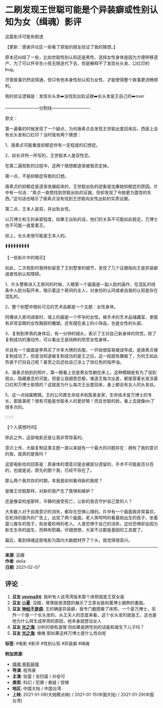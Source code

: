 # 二刷发现王世聪可能是个异装癖或性别认知为女（缉魂）影评

这篇影评可能有剧透

【更新：感谢评论区一些看了原版的朋友验证了我的猜想。】

原本还纠结了一些，比如世聪性别认知还是男性，选择女性身体是因为方便转移遗产、为了可以怀孕生小孩无限迭代下去，但是解释不了发现长头发、口红印的bug。

尽管故事仍然说得通，但只有他本身性别认知为女性，才能使得整个故事更流畅顺利。

我的验证逻辑是：发现长头发➡️没找到出轨证据➡️长头发是王自己的➡️over

————————分割线—————————

原文：

第一遍看的时候发现了一个疑点，为何唐素贞会发现王世聪出差回来后，西装上会有长头发和口红印？当时我有两个猜想：

1、唐素贞可能重度抑郁症伴有一定程度的幻想症。

2、如长评热一所写的，王世聪本人是双性恋。

在第二遍观影的过程中，这两个猜想都逐渐被我否定掉。

第一点，不是抑郁症导致的幻想。

唐素贞的抑郁症是逐渐发展起来的，王世聪出轨的迹象是加重她抑郁症的原因。片中有一句话：“素贞一直想找到世聪出轨的证据，但却发现了令她更为震惊的东西。”这句话也暗示了唐素贞没有找到王世聪向女性出轨的实质证据。

第二点，王本人是双，并出轨女性。

以万博士和王的亲密程度，如果王出轨的话，他们的关系不可能如此稳定。万博士也不可能一直爱着王。

综上，长头发很可能是王本人的。

🚺🚺🚺🚺🚺🚺🚺🚺🚺

【一些影片中的暗示】

如此，二次观影时我特别留意了王别墅里的细节，发现了几个证据指向王是异装癖或者性别认知障碍。  

1、片头警察进入王房间的时候，入眼第一个画面是一副人脸的画作，在混乱的线条中人脸分裂开来，暗示着这个房间的主人，对身份的认同或者自我的认知是存在混乱的。

2、整个别墅中随处可见的艺术品都是一个主题：女性身体。

阿爆进入房间调查时，墙上的画是一个怀孕的女性。做手术的艺术品储藏室，里面有非常显眼的女性胸部的雕塑。还有摆在桌上的小饰品，也是女性的头部。

3、复制到李燕的身体后，有一分钟的镜头，表示了王对自己新身体的欣赏。除了复制成功的激动外，可以看出王是纯粹的欣赏女性身体。

并且有一个画面是李燕买了许多大牌的衣服，一开始很容易被误导成，是唐素贞被复制成功了。但是当知道被复制成功的是王之后，这一段就有趣极了，为何王如此热衷于打扮自己呢？甚至之后还给自己涂上了玫红色的指甲油。

4、唐素贞拍到的照片，第一眼看上去是男女性躺在床上。这种模糊是有为了误到观众，隐藏悬念的可能，但是让我细思恐极，难道王每次出差，都是穿着长发涂着口红和万博士偷情的？这就是为什么每次王出差回来，身上都会有女人的头发丝。

5、这一点纯属瞎猜。王的公司靠生命技术和医美发家，生命技术是万博士的专长，那医美呢？很有可能是世聪本人的爱好嘛！而且世聪的脸，看上去就像do了很多次的。

💡💡💡

【个人感想时间】

除此之外，这部电影还是让我非常惊喜的。

意识上传、大脑复制这类主题一直以来就有一个最大的问题存在：拥有了我的意识的我，就真的是我吗？

这部电影给的回答是：原身体的潜意识是会被部分遗留的，手术不可能是百分百的，也就是说，原先的那个我，已经不存在了。

那么两个我共存的时期，本我是如何看待新的我呢？

是像王世聪那样，对新的我产生了畏惧和嫉妒？

还是像梁检座那样，平静的接受死亡，让新的我去守护自己爱的人？

大多数人对于自我意识的消失，都存在恐惧心理的。片中有一个画面我非常喜欢，在机场的窗外的广告上，出现了两个画面。老人笑呵呵的看着刚出生的孩子，坐着婴儿推车的孩子，和坐着轮椅的老人。人类恐惧于自己的消失，这份恐惧却会因为新生生命的诞生，而稍有慰藉。仔细想想，大家不过都是基因的工具罢了。

最后，看到缉魂这部电影为国内大脑题材开了个头，我觉得很高兴。

---

**来源**: 豆瓣  
**作者**: delia  
**日期**: 2021-02-07

## 评论

1. **豆友 [vevina94](https://www.douban.com/people/147718450/)**: 我听有人说湾湾版本那个床照就是王穿女装  
2. **豆友 [小夏](https://www.douban.com/people/gunleenia/)**: 沒錯，灣灣版很清楚的展示了王穿女裝和萬博士親熱的畫面。  
3. **豆友 [神经不是病](https://www.douban.com/people/185039366/)**: 王的确是异装癖，我专门截图看了床照，一个是万博士，另外一个是一个长头发的，从王夫人的态度来看，这个长头发的就是王，这也是他为什么转生成李燕的原因，他本身就想当女人  
4. **豆友 [光之海](https://www.douban.com/people/201786313/)**: 分析的很有道理 但如果是跨性别的话能和唐生下儿子吗？  
5. **豆友 [光之海](https://www.douban.com/people/201786313/)**: 嗷嗷 那如果这样万博士是什么性向呢  

**标签**: #电影 #影评 #性别认知 #异装癖 #缉魂

**附加资源**:  
- [缉魂 电影链接](https://movie.douban.com/subject/34962956/)  
- **导演**: 程伟豪  
- **主演**: 张震 / 张钧甯 / 孙安可  
- **类型**: 科幻 / 犯罪 / 悬疑 / 惊悚  
- **地区**: 中国大陆 / 中国台湾  
- **上映**: 2021-01-08(大规模点映) / 2021-01-15(中国大陆) / 2021-01-29(中国台湾)  
